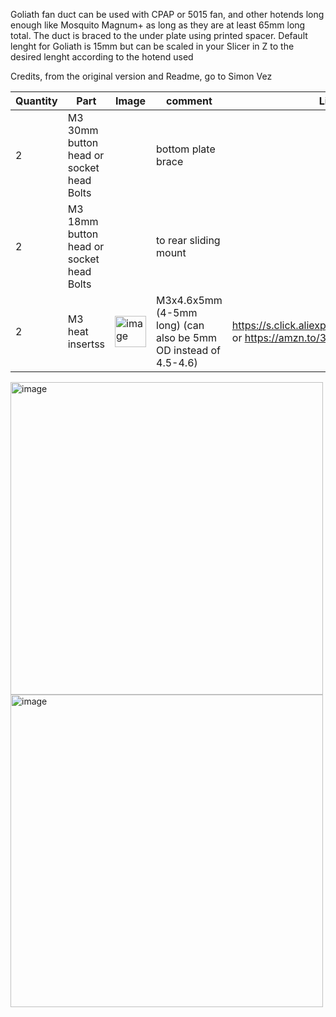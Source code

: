 Goliath fan duct can be used with CPAP or 5015 fan, and other hotends long enough like Mosquito Magnum+ as long as they are at least 65mm long total.
The duct is braced to the under plate using printed spacer. Default lenght for Goliath is 15mm but can be scaled in your Slicer in Z to the desired lenght according to the hotend used

Credits, from the original version and Readme, go to Simon Vez

| Quantity | Part                         | Image             | comment  | Links  |
| ------ | ----                           | -------           | -----    | -----	|
| 2      | M3 30mm button head or socket head Bolts|              | bottom plate brace |   |
| 2      | M3 18mm button head or socket head Bolts|              | to rear sliding mount |   |
| 2      | M3 heat insertss |<img width="50" alt="image" src="https://user-images.githubusercontent.com/37383368/213013307-f72b9e07-181a-4029-948b-95a7e522ceda.png"> |  M3x4.6x5mm (4-5mm long) (can also be 5mm OD instead of 4.5-4.6)                | https://s.click.aliexpress.com/e/_De28c87 or https://amzn.to/3ZVI5xR  |

<img width="500" alt="image" src="https://user-images.githubusercontent.com/37383368/213062147-72abc8a1-0c7a-48ba-81cd-47fcf0dce1b6.png"><img width="500" alt="image" src="https://user-images.githubusercontent.com/37383368/213062853-50351e71-32d6-49af-b4ef-d7a467d85310.png">

